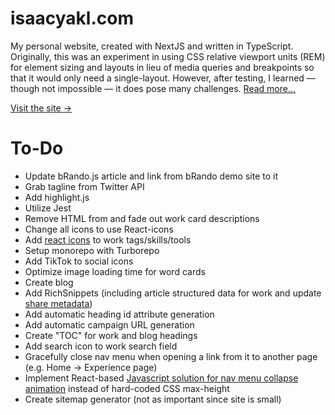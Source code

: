 # isaacyakl.com

My personal website, created with NextJS and written in TypeScript. Originally, this was an experiment in using CSS relative viewport units (REM) for element sizing and layouts in lieu of media queries and breakpoints so that it would only need a single-layout. However, after testing, I learned — though not impossible — it does pose many challenges. [Read more...](https://www.isaacyakl.com/work/isaacyakl-com)

[Visit the site &rarr;](https://www.isaacyakl.com)

# To-Do

-  Update bRando.js article and link from bRando demo site to it
-  Grab tagline from Twitter API
-  Add highlight.js
-  Utilize Jest
-  Remove HTML from and fade out work card descriptions
-  Change all icons to use React-icons
-  Add [react icons](https://react-icons.github.io/react-icons) to work tags/skills/tools
-  Setup monorepo with Turborepo
-  Add TikTok to social icons
-  Optimize image loading time for word cards
-  Create blog
-  Add RichSnippets (including article structured data for work and update [share metadata](https://ogp.me/#no_vertical))
-  Add automatic heading id attribute generation
-  Add automatic campaign URL generation
-  Create "TOC" for work and blog headings
-  Add search icon to work search field
-  Gracefully close nav menu when opening a link from it to another page (e.g. Home -> Experience page)
-  Implement React-based [Javascript solution for nav menu collapse animation](https://css-tricks.com/using-css-transitions-auto-dimensions/#technique-3-javascript) instead of hard-coded CSS max-height
-  Create sitemap generator (not as important since site is small)
